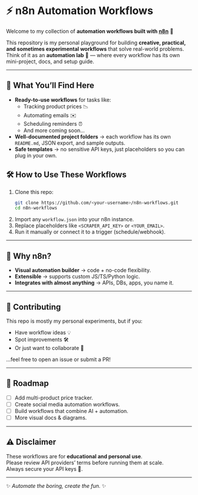 # ⚡ n8n Automation Workflows

Welcome to my collection of **automation workflows built with [n8n](https://n8n.io)** 🎉  

This repository is my personal playground for building **creative, practical, and sometimes experimental workflows** that solve real-world problems.  
Think of it as an **automation lab** 🧪 — where every workflow has its own mini-project, docs, and setup guide.  

---

## 🚀 What You’ll Find Here
- **Ready-to-use workflows** for tasks like:
  - Tracking product prices 📉  
  - Automating emails ✉️  
  - Scheduling reminders ⏰  
  - And more coming soon…  
- **Well-documented project folders** → each workflow has its own `README.md`, JSON export, and sample outputs.  
- **Safe templates** → no sensitive API keys, just placeholders so you can plug in your own.  

## 🛠 How to Use These Workflows
1. Clone this repo:  
   ```bash
   git clone https://github.com/<your-username>/n8n-workflows.git
   cd n8n-workflows
   ```
2. Import any `workflow.json` into your n8n instance.  
3. Replace placeholders like `<SCRAPER_API_KEY>` or `<YOUR_EMAIL>`.  
4. Run it manually or connect it to a trigger (schedule/webhook).  

---

## 🌟 Why n8n?
- **Visual automation builder** → code + no-code flexibility.  
- **Extensible** → supports custom JS/TS/Python logic.  
- **Integrates with almost anything** → APIs, DBs, apps, you name it.  

---

## 🤝 Contributing
This repo is mostly my personal experiments, but if you:  
- Have workflow ideas 💡  
- Spot improvements 🛠  
- Or just want to collaborate 👯  

…feel free to open an issue or submit a PR!  

---

## 📌 Roadmap
- [ ] Add multi-product price tracker.  
- [ ] Create social media automation workflows.  
- [ ] Build workflows that combine AI + automation.  
- [ ] More visual docs & diagrams.  

---

## ⚠️ Disclaimer
These workflows are for **educational and personal use**.  
Please review API providers’ terms before running them at scale.  
Always secure your API keys 🔑.  

---

✨ *Automate the boring, create the fun.* ✨  
